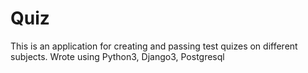# Quiz
This is an application for creating and passing test quizes on different subjects. Wrote using Python3, Django3, Postgresql
